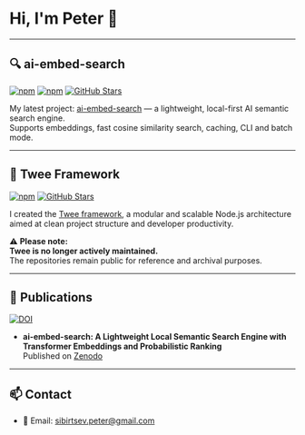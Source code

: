 # Hi, I'm Peter 👋

---

## 🔍 ai-embed-search

[![npm](https://img.shields.io/npm/v/ai-embed-search?label=npm%20version)](https://www.npmjs.com/package/ai-embed-search)
[![npm](https://img.shields.io/npm/dw/ai-embed-search?label=downloads)](https://www.npmjs.com/package/ai-embed-search)
[![GitHub Stars](https://img.shields.io/github/stars/sbrsv/ai-embed-search?style=social)](https://github.com/sbrsv/ai-embed-search)

My latest project: [ai-embed-search](https://github.com/sbrsv/ai-embed-search) — a lightweight, local-first AI semantic search engine.  
Supports embeddings, fast cosine similarity search, caching, CLI and batch mode.

---

## 🚫 Twee Framework

[![npm](https://img.shields.io/npm/v/twee?label=npm%20version)](https://www.npmjs.com/package/twee)
[![GitHub Stars](https://img.shields.io/github/stars/tweeio/twee-framework?style=social)](https://github.com/tweeio/twee-framework)

I created the [Twee framework](https://github.com/tweeio), a modular and scalable Node.js architecture aimed at clean project structure and developer productivity.

⚠️ **Please note:**  
**Twee is no longer actively maintained.**  
The repositories remain public for reference and archival purposes.

---

## 📄 Publications
[![DOI](https://zenodo.org/badge/DOI/10.5281/zenodo.16871090.svg)](https://doi.org/10.5281/zenodo.16871090)
- **ai-embed-search: A Lightweight Local Semantic Search Engine with Transformer Embeddings and Probabilistic Ranking**  
  Published on [Zenodo](https://zenodo.org/records/16871090)  
  

---

## 📫 Contact
- 📧 Email: [sibirtsev.peter@gmail.com](mailto:sibirtsev.peter@gmail.com)
